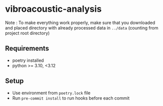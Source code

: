 # vibroacoustic-analysis

Note : To make everything work properly, make sure that you downloaded and placed directory with already processed data in `../data` (counting from project root directory)  

## Requirements
- poetry installed
- python >= 3.10, <3.12

## Setup
- Use environment from `poetry.lock` file
- Run `pre-commit install` to run hooks before each commit